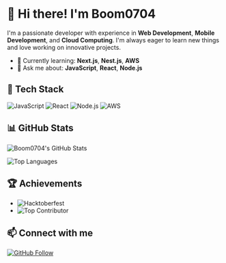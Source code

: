 # 👋 Hi there! I'm Boom0704

I'm a passionate developer with experience in **Web Development**, **Mobile Development**, and **Cloud Computing**. I'm always eager to learn new things and love working on innovative projects.

- 🌱 Currently learning: **Next.js**, **Nest.js**, **AWS**
- 💬 Ask me about: **JavaScript**, **React**, **Node.js**

## 🚀 Tech Stack

![JavaScript](https://img.shields.io/badge/JavaScript-ES6%2B-F7DF1E?style=flat&logo=javascript&logoColor=white)
![React](https://img.shields.io/badge/React-16.8+-61DAFB?style=flat&logo=react&logoColor=white)
![Node.js](https://img.shields.io/badge/Node.js-14.x-339933?style=flat&logo=nodedotjs&logoColor=white)
![AWS](https://img.shields.io/badge/AWS-S3%20%7C%20Lightsail%20%7C%20Route%2053-FF9900?style=flat&logo=amazonaws&logoColor=white)

## 📊 GitHub Stats

![Boom0704's GitHub Stats](https://github-readme-stats.vercel.app/api?username=Boom0704&show_icons=true&theme=radical)

![Top Languages](https://github-readme-stats.vercel.app/api/top-langs/?username=Boom0704&layout=compact&theme=radical)

## 🏆 Achievements

- ![Hacktoberfest](https://img.shields.io/badge/Hacktoberfest-2023-blueviolet?style=flat)
- ![Top Contributor](https://img.shields.io/badge/Top%20Contributor-OpenSource-brightgreen?style=flat)

## 📫 Connect with me

[![GitHub Follow](https://img.shields.io/github/followers/Boom0704?label=Follow&style=social)](https://github.com/Boom0704)
